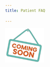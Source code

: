 ```yaml
---
title: Patient FAQ

---
```


<img src="/src/assets/comingSoon.png" alt="New Account Screenshot" style="width:25%;">
